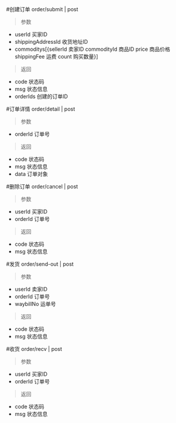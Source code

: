 #创建订单
order/submit | post
> 参数
* userId 买家ID
* shippingAddressId 收货地址ID
* commoditys[{sellerId 卖家ID  commodityId 商品ID  price 商品价格  shippingFee 运费  count 购买数量}]

> 返回  
* code 状态码
* msg 状态信息
* orderIds 创建的订单ID

#订单详情
order/detail | post
> 参数  
* orderId 订单号

> 返回  
* code 状态码
* msg 状态信息
* data 订单对象

#删除订单
order/cancel | post
> 参数  
* userId 买家ID
* orderId 订单号

> 返回  
* code 状态码
* msg 状态信息

#发货
order/send-out | post
> 参数
* userId 卖家ID  
* orderId 订单号
* waybillNo 运单号

> 返回  
* code 状态码
* msg 状态信息

#收货
order/recv | post
> 参数  
* userId 买家ID
* orderId 订单号

> 返回  
* code 状态码
* msg 状态信息
